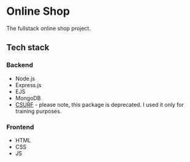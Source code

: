 # Online Shop

The fullstack online shop project.

## Tech stack

### Backend

- Node.js
- Express.js
- EJS
- MongoDB
- [CSURF](https://www.npmjs.com/package/csurf) - please note, this package is deprecated. I used it only for training purposes.

### Frontend

- HTML
- CSS
- JS